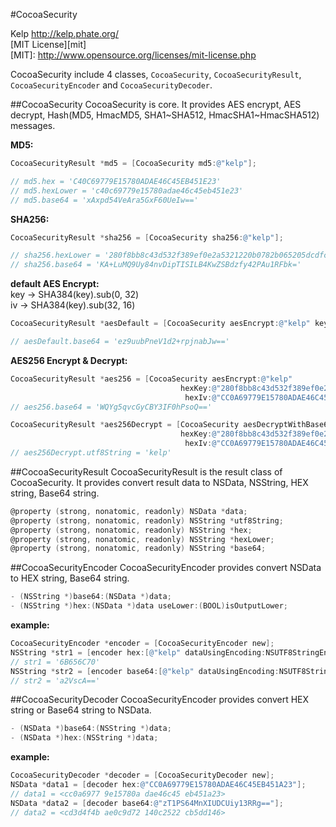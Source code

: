 #CocoaSecurity

Kelp http://kelp.phate.org/  
[MIT License][mit]  
[MIT]: http://www.opensource.org/licenses/mit-license.php


CocoaSecurity include 4 classes, `CocoaSecurity`, `CocoaSecurityResult`, `CocoaSecurityEncoder` and `CocoaSecurityDecoder`.

##CocoaSecurity
CocoaSecurity is core. It provides AES encrypt, AES decrypt, Hash(MD5, HmacMD5, SHA1~SHA512, HmacSHA1~HmacSHA512) messages.  
  
**MD5:**
```objective-c
CocoaSecurityResult *md5 = [CocoaSecurity md5:@"kelp"];

// md5.hex = 'C40C69779E15780ADAE46C45EB451E23'
// md5.hexLower = 'c40c69779e15780adae46c45eb451e23'
// md5.base64 = 'xAxpd54VeAra5GxF60UeIw=='
```
**SHA256:**
```objective-c
CocoaSecurityResult *sha256 = [CocoaSecurity sha256:@"kelp"];

// sha256.hexLower = '280f8bb8c43d532f389ef0e2a5321220b0782b065205dcdfcb8d8f02ed5115b9'
// sha256.base64 = 'KA+LuMQ9Uy84nvDipTISILB4KwZSBdzfy42PAu1RFbk='
```
**default AES Encrypt:**<br/>
key -> SHA384(key).sub(0, 32)<br/>
iv -> SHA384(key).sub(32, 16)
```objective-c
CocoaSecurityResult *aesDefault = [CocoaSecurity aesEncrypt:@"kelp" key:@"key"];

// aesDefault.base64 = 'ez9uubPneV1d2+rpjnabJw=='
```
**AES256 Encrypt & Decrypt:**
```objective-c
CocoaSecurityResult *aes256 = [CocoaSecurity aesEncrypt:@"kelp"
                                      hexKey:@"280f8bb8c43d532f389ef0e2a5321220b0782b065205dcdfcb8d8f02ed5115b9"
                                       hexIv:@"CC0A69779E15780ADAE46C45EB451A23"];
// aes256.base64 = 'WQYg5qvcGyCBY3IF0hPsoQ=='

CocoaSecurityResult *aes256Decrypt = [CocoaSecurity aesDecryptWithBase64:@"WQYg5qvcGyCBY3IF0hPsoQ==" 
                                      hexKey:@"280f8bb8c43d532f389ef0e2a5321220b0782b065205dcdfcb8d8f02ed5115b9"
                                       hexIv:@"CC0A69779E15780ADAE46C45EB451A23"];
// aes256Decrypt.utf8String = 'kelp'
```


##CocoaSecurityResult
CocoaSecurityResult is the result class of CocoaSecurity. It provides convert result data to NSData, NSString, HEX string, Base64 string.

```objective-c
@property (strong, nonatomic, readonly) NSData *data;
@property (strong, nonatomic, readonly) NSString *utf8String;
@property (strong, nonatomic, readonly) NSString *hex;
@property (strong, nonatomic, readonly) NSString *hexLower;
@property (strong, nonatomic, readonly) NSString *base64;
```


##CocoaSecurityEncoder
CocoaSecurityEncoder provides convert NSData to HEX string, Base64 string.

```objective-c
- (NSString *)base64:(NSData *)data;
- (NSString *)hex:(NSData *)data useLower:(BOOL)isOutputLower;
```
**example:**
```objective-c
CocoaSecurityEncoder *encoder = [CocoaSecurityEncoder new];
NSString *str1 = [encoder hex:[@"kelp" dataUsingEncoding:NSUTF8StringEncoding] useLower:NO];
// str1 = '6B656C70'
NSString *str2 = [encoder base64:[@"kelp" dataUsingEncoding:NSUTF8StringEncoding]];
// str2 = 'a2VscA=='
```

##CocoaSecurityDecoder
CocoaSecurityEncoder provides convert HEX string or Base64 string to NSData.

```objective-c
- (NSData *)base64:(NSString *)data;
- (NSData *)hex:(NSString *)data;
```
**example:**
```objective-c
CocoaSecurityDecoder *decoder = [CocoaSecurityDecoder new];
NSData *data1 = [decoder hex:@"CC0A69779E15780ADAE46C45EB451A23"];
// data1 = <cc0a6977 9e15780a dae46c45 eb451a23>
NSData *data2 = [decoder base64:@"zT1PS64MnXIUDCUiy13RRg=="];
// data2 = <cd3d4f4b ae0c9d72 140c2522 cb5dd146>
```
